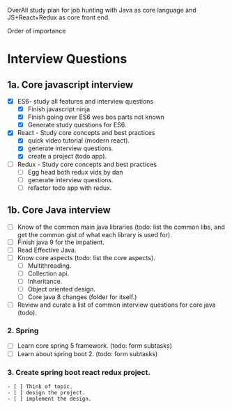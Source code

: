 OverAll study plan for job hunting with Java as core language and JS+React+Redux as core front end.

Order of importance

# Interview Questions

## 1a. Core javascript interview

- [x] ES6- study all features and interview questions
  - [x] Finish javascript ninja
  - [x] Finish going over ES6 wes bos parts not known
  - [x] Generate study questions for ES6.
- [x] React - Study core concepts and best practices
  - [x] quick video tutorial (modern react).
  - [x] generate interview questions.
  - [x] create a project (todo app).
- [ ] Redux - Study core concepts and best practices
  - [ ] Egg head both redux vids by dan
  - [ ] generate interview questions.
  - [ ] refactor todo app with redux.

## 1b. Core Java interview

- [ ] Know of the common main java libraries (todo: list the common libs, and get the common gist of what each library is used for).
- [ ] Finish java 9 for the impatient.
- [ ] Read Effective Java.
- [ ] Know core aspects (todo: list the core aspects).
  - [ ] Multithreading.
  - [ ] Collection api.
  - [ ] Inheritance.
  - [ ] Object oriented design.
  - [ ] Core java 8 changes (folder for itself.)
- [ ] Review and curate a list of common interview questions for core java (todo).

### 2. Spring

- [ ] Learn core spring 5 framework. (todo: form subtasks)
- [ ] Learn about spring boot 2. (todo: form subtasks)

### 3. Create spring boot react redux project.

    - [ ] Think of topic.
    - [ ] design the project.
    - [ ] implement the design.
